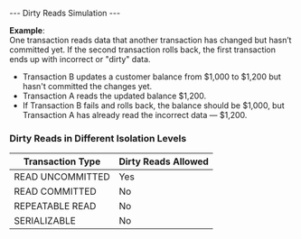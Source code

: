 --- Dirty Reads Simulation ---

**Example**:  
One transaction reads data that another transaction has changed but hasn’t committed yet. 
If the second transaction rolls back, the first transaction ends up with incorrect or "dirty" data.

- Transaction B updates a customer balance from $1,000 to $1,200 but hasn't committed the changes yet.
- Transaction A reads the updated balance $1,200.
- If Transaction B fails and rolls back, the balance should be $1,000, but Transaction A has already read the incorrect data — $1,200.

### Dirty Reads in Different Isolation Levels

| Transaction Type | Dirty Reads Allowed |
|------------------|---------------------|
| READ UNCOMMITTED | Yes                 |
| READ COMMITTED   | No                  |
| REPEATABLE READ  | No                  |
| SERIALIZABLE     | No                  |

